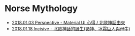 # Norse Mythology

- [2018.01.03 Perspective - Material UI 心得 / 北歐神話由來](https://medium.com/@maximilianhuang/2018-01-03-3cb2c4593dd2)
- [2018.01.18 Incisive - 北歐神話的誕生(諸神、冰霜巨人與母牛)](https://medium.com/@maximilianhuang/2018-01-18-77a0c09fc706)
